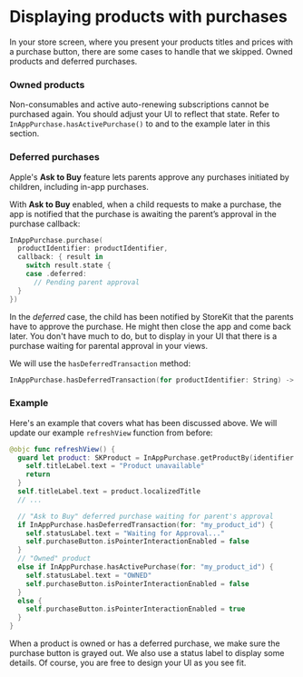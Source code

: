 # Displaying products with purchases
In your store screen, where you present your products titles and prices with a purchase button, there are some cases to handle that we skipped. Owned products and deferred purchases.

### Owned products
Non-consumables and active auto-renewing subscriptions cannot be purchased again. You should adjust your UI to reflect that state. Refer to `InAppPurchase.hasActivePurchase()` to and to the example later in this section.

### Deferred purchases
Apple's **Ask to Buy** feature lets parents approve any purchases initiated by children, including in-app purchases.

With **Ask to Buy** enabled, when a child requests to make a purchase, the app is notified that the purchase is awaiting the parent’s approval in the purchase callback:

``` swift
InAppPurchase.purchase(
  productIdentifier: productIdentifier,
  callback: { result in
    switch result.state {
    case .deferred:
      // Pending parent approval
  }
})
```

In the _deferred_ case, the child has been notified by StoreKit that the parents have to approve the purchase. He might then close the app and come back later. You don't have much to do, but to display in your UI that there is a purchase waiting for parental approval in your views.

We will use the `hasDeferredTransaction` method:

``` swift
InAppPurchase.hasDeferredTransaction(for productIdentifier: String) -> Bool
```

### Example
Here's an example that covers what has been discussed above. We will update our example `refreshView` function from before:

``` swift
@objc func refreshView() {
  guard let product: SKProduct = InAppPurchase.getProductBy(identifier: "my_product_id") else {
    self.titleLabel.text = "Product unavailable"
    return
  }
  self.titleLabel.text = product.localizedTitle
  // ...

  // "Ask to Buy" deferred purchase waiting for parent's approval
  if InAppPurchase.hasDeferredTransaction(for: "my_product_id") {
    self.statusLabel.text = "Waiting for Approval..."
    self.purchaseButton.isPointerInteractionEnabled = false
  }
  // "Owned" product
  else if InAppPurchase.hasActivePurchase(for: "my_product_id") {
    self.statusLabel.text = "OWNED"
    self.purchaseButton.isPointerInteractionEnabled = false
  }
  else {
    self.purchaseButton.isPointerInteractionEnabled = true
  }
}
```

When a product is owned or has a deferred purchase, we make sure the purchase button is grayed out. We also use a status label to display some details. Of course, you are free to design your UI as you see fit.
